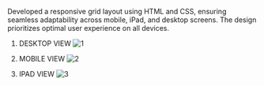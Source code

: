 Developed a responsive grid layout using HTML and CSS, ensuring seamless adaptability
across mobile, iPad, and desktop screens. 
The design prioritizes optimal user experience on all devices.

1) DESKTOP VIEW
![1](https://github.com/user-attachments/assets/ebaaccb5-f299-4a9a-acce-c8d58f93804c)

2) MOBILE VIEW
![2](https://github.com/user-attachments/assets/f89f6b9f-e357-40a2-87e0-090efb137ade)

3) IPAD VIEW
![3](https://github.com/user-attachments/assets/ecf30c85-a3b5-46af-ac5f-3b277ff72df5)
